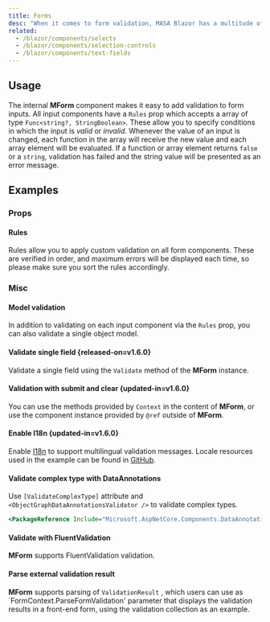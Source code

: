 ```yaml
---
title: Forms
desc: "When it comes to form validation, MASA Blazor has a multitude of integrations and baked in functionality."
related:
  - /blazor/components/selects
  - /blazor/components/selection-controls
  - /blazor/components/text-fields
---
```


## Usage

The internal **MForm** component makes it easy to add validation to form inputs. All input components have a `Rules` prop which accepts a array of type `Func<string?, StringBoolean>`. These allow you to specify conditions in which the input is _valid_ or _invalid_. Whenever the value of an input is changed, each function in the array will receive the new value and each array element will be evaluated. If a function or array element returns `false` or a `string`, validation has failed and the string value will be presented as an error message.

<masa-example file="Examples.components.forms.Usage"></masa-example>

## Examples

### Props

#### Rules

Rules allow you to apply custom validation on all form components. These are verified in order, and  maximum  errors will be displayed each time, so please make sure you sort the rules accordingly.

<masa-example file="Examples.components.forms.Rules"></masa-example>

### Misc

#### Model validation

In addition to validating on each input component via the `Rules` prop, you can also validate a single object model.

<masa-example file="Examples.components.forms.Validation"></masa-example>

#### Validate single field {released-on=v1.6.0}

Validate a single field using the `Validate` method of the **MForm** instance.

<masa-example file="Examples.components.forms.ValidateField"></masa-example>

#### Validation with submit and clear {updated-in=v1.6.0}

You can use the methods provided by `Context` in the content of **MForm**, or use the component instance provided by `@ref` outside of **MForm**.

<masa-example file="Examples.components.forms.ValidationWithSubmitAndClear"></masa-example>

#### Enable I18n {updated-in=v1.6.0}

Enable [I18n](/blazor/features/internationalization) to support multilingual validation messages. Locale resources used in the example can be found in [GitHub](https://github.com/masastack/MASA.Blazor/blob/0f4a450479bceb816d58bbbb7b8f8ca7655e2f94/docs/Masa.Docs.Shared/wwwroot/locale/en-US.json#L128).

<app-alert type="warning" content="Cannot be applied to [complex types](#validate-complex-type-with-dataannotations), and only support localization for property names with an index of `0`, such as error messages for `[Range]` may not be localized correctly. Therefore, it is recommended to use FluentValidation or use additional *Resources.resx* for localization."></app-alert>

<masa-example file="Examples.components.forms.EnableI18n"></masa-example>

#### Validate complex type with DataAnnotations 

Use `[ValidateComplexType]` attribute and `<ObjectGraphDataAnnotationsValidator />` to validate complex types.

```xml Project.csproj
<PackageReference Include="Microsoft.AspNetCore.Components.DataAnnotations.Validation" Version="3.2.0-rc1.20223.4" />
```

<masa-example file="Examples.components.forms.ValidateComplexType"></masa-example>

#### Validate with FluentValidation

<app-alert type="warning" content="Validators need to be registered, see [FluentValidation Dependency Injection](https://docs.fluentvalidation.net/en/latest/di.html) for details."></app-alert>

**MForm** supports FluentValidation validation.

<masa-example file="Examples.components.forms.ValidateWithFluentValidation"></masa-example>

#### Parse external validation result

**MForm** supports parsing of `ValidationResult` , which users can use as `FormContext.ParseFormValidation' parameter that displays the validation results in a front-end form, using the validation collection as an example.

<masa-example file="Examples.components.forms.ParseFormValidation"></masa-example>
